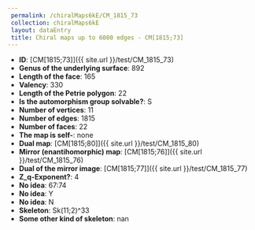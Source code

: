 ```yaml
--- 
 permalink: /chiralMaps6kE/CM_1815_73 
 collection: chiralMaps6kE
 layout: dataEntry
 title: Chiral maps up to 6000 edges - CM[1815;73]
---
```


- **ID**: [CM[1815;73]]({{ site.url }}/test/CM_1815_73)
- **Genus of the underlying surface**: 892
- **Length of the face**: 165
- **Valency**: 330
- **Length of the Petrie polygon**: 22
- **Is the automorphism group solvable?**: S
- **Number of vertices**: 11
- **Number of edges**: 1815
- **Number of faces**: 22
- **The map is self-**: none
- **Dual map**: [CM[1815;80]]({{ site.url }}/test/CM_1815_80)
- **Mirror (enantihomorphic) map**: [CM[1815;76]]({{ site.url }}/test/CM_1815_76)
- **Dual of the mirror image**: [CM[1815;77]]({{ site.url }}/test/CM_1815_77)
- **Z_q-Exponent?**: 4
- **No idea**:  67:74
- **No idea**: Y
- **No idea**: N
- **Skeleton**: Sk(11;2)^33
- **Some other kind of skeleton**: nan
